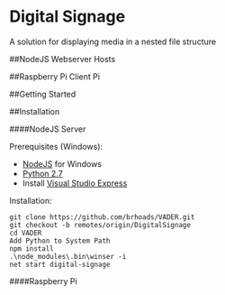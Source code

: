 Digital Signage
===
A solution for displaying media in a nested file structure

##NodeJS Webserver
Hosts

##Raspberry Pi Client
Pi

##Getting Started

##Installation

####NodeJS Server

Prerequisites (Windows):
* [NodeJS](http://nodejs.org/download/) for Windows
* [Python 2.7](http://python.org/download/)
* Install [Visual Studio Express](http://www.microsoft.com/visualstudio/eng/downloads#d-2010-express)

Installation:

	git clone https://github.com/brhoads/VADER.git
	git checkout -b remotes/origin/DigitalSignage
	cd VADER
	Add Python to System Path
	npm install
	.\node_modules\.bin\winser -i
	net start digital-signage
	
####Raspberry Pi